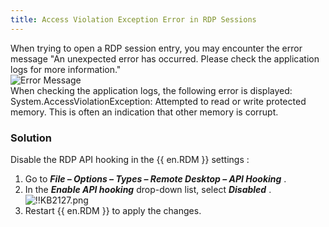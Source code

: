 ```yaml
---
title: Access Violation Exception Error in RDP Sessions
---
```

When trying to open a RDP session entry, you may encounter the error message "An unexpected error has occurred. Please check the application logs for more information."  
![Error Message](/img/en/kb/KB2128.png)  
When checking the application logs, the following error is displayed: 
System.AccessViolationException: Attempted to read or write protected memory. This is often an indication that other memory is corrupt. 
### Solution 
Disable the RDP API hooking in the {{ en.RDM }} settings : 
1. Go to ***File – Options – Types – Remote Desktop – API Hooking*** . 
1. In the ***Enable API hooking*** drop-down list, select ***Disabled*** .  
![!!KB2127.png](/img/en/kb/KB2127.png) 
1. Restart {{ en.RDM }} to apply the changes. 

